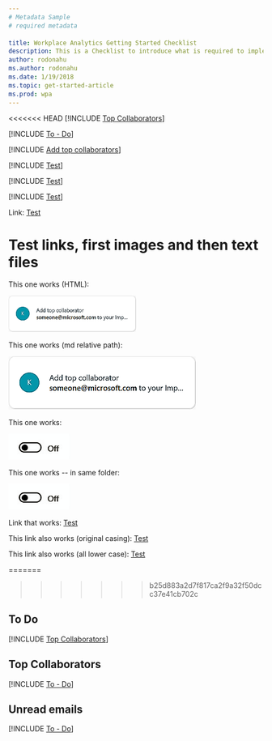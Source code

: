 ```yaml
---
# Metadata Sample
# required metadata

title: Workplace Analytics Getting Started Checklist
description: This is a Checklist to introduce what is required to implement Workplace Analytics for your Organization
author: rodonahu
ms.author: rodonahu
ms.date: 1/19/2018
ms.topic: get-started-article
ms.prod: wpa
---
```

<<<<<<< HEAD
[!INCLUDE [Top Collaborators](~/Includes/mya/collab.md)]


[!INCLUDE [To - Do](~/Includes/mya/todo.md)]

[!INCLUDE [Add top collaborators](MyA_Outlook_add-in/MyA_Add-in_Add_top_collab.md)]

[!INCLUDE [Test](Test_text.md)]

[!INCLUDE [Test](Test_text.md)]

[!INCLUDE [Test](Test_text.md)]


Link:
[Test](Test_text.md)



# Test links, first images and then text files

This one works (HTML):

<img src="../../Images/Add_top_collaborator_ed.png" width="50%" height="50%" alt="Add top collaborator card">

This one works (md relative path):

![test image](../../Images/Add_top_collaborator_ed.png)

This one works:

![test image](../../Images/Slider_off.png)

This one works -- in same folder:  

![test image](../Use/Slider_off.png)

Link that works:
[Test](Test_text.md)

This link also works (original casing):
[Test](../Use/Test_text.md)

This link also works (all lower case):
[Test](../Use/test_text.md)

=======
>>>>>>> b25d883a2d7f817ca2f9a32f50dcc37e41cb702c

## To Do
[!INCLUDE [Top Collaborators](MyA_Outlook_add-in/MyA_Add-in_To-do.md)]

## Top Collaborators
[!INCLUDE [To - Do](MyA_Outlook_add-in/MyA_Add-in_Add_top_collab.md)]

## Unread emails
[!INCLUDE [To - Do](MyA_Outlook_add-in/MyA_Add-in_Unread_emails.md)]

